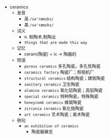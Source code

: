 - ceramics
  - 发音
    - 英 `/sə'ræmɪks/`
    - 美 `/sə'ræmɪks/`
  - 词义
    - n. 制陶术,制陶业
    - `things that are made this way`
  - 记忆
    - ceram(陶瓷) + ic → 陶器的
  - 短语
    - `porous ceramics` 多孔陶瓷，多孔性陶瓷 
    - `ceramics factory` 陶瓷厂；照相机厂 
    - `structural ceramics` 结构陶瓷；建筑陶瓷 
    - `sanitary ceramics` 卫生陶瓷 
    - `alumina ceramics` 氧化铝陶瓷；高铝陶瓷 
    - `special ceramics` 特种陶瓷，特殊陶瓷 
    - `honeycomb ceramics` 蜂窝陶瓷 
    - `zirconia ceramics` 氧化锆陶瓷 
    - `art ceramics` 艺术陶瓷；美术陶瓷 
  - 例句
    - `an exhibition of ceramics`
      - 陶瓷器展览

